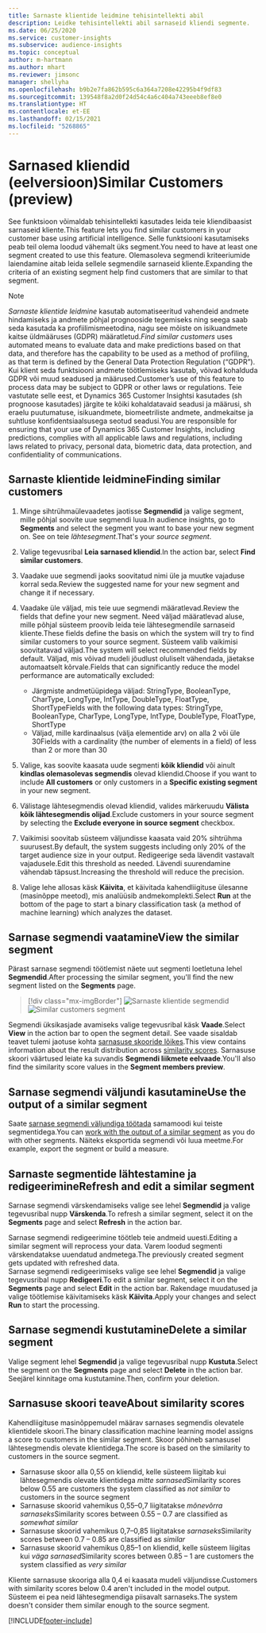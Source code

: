 ```yaml
---
title: Sarnaste klientide leidmine tehisintellekti abil
description: Leidke tehisintellekti abil sarnaseid kliendi segmente.
ms.date: 06/25/2020
ms.service: customer-insights
ms.subservice: audience-insights
ms.topic: conceptual
author: m-hartmann
ms.author: mhart
ms.reviewer: jimsonc
manager: shellyha
ms.openlocfilehash: b9b2e7fa862b595c6a364a7208e42295b4f9df83
ms.sourcegitcommit: 139548f8a2d0f24d54c4a6c404a743eeeb8ef8e0
ms.translationtype: HT
ms.contentlocale: et-EE
ms.lasthandoff: 02/15/2021
ms.locfileid: "5268865"
---
```

# <a name="similar-customers-preview"></a><span data-ttu-id="5cf7a-103">Sarnased kliendid (eelversioon)</span><span class="sxs-lookup"><span data-stu-id="5cf7a-103">Similar Customers (preview)</span></span>

<span data-ttu-id="5cf7a-104">See funktsioon võimaldab tehisintellekti kasutades leida teie kliendibaasist sarnaseid kliente.</span><span class="sxs-lookup"><span data-stu-id="5cf7a-104">This feature lets you find similar customers in your customer base using artificial intelligence.</span></span> <span data-ttu-id="5cf7a-105">Selle funktsiooni kasutamiseks peab teil olema loodud vähemalt üks segment.</span><span class="sxs-lookup"><span data-stu-id="5cf7a-105">You need to have at least one segment created to use this feature.</span></span> <span data-ttu-id="5cf7a-106">Olemasoleva segmendi kriteeriumide laiendamine aitab leida sellele segmendile sarnaseid kliente.</span><span class="sxs-lookup"><span data-stu-id="5cf7a-106">Expanding the criteria of an existing segment help find customers that are similar to that segment.</span></span>

> [!NOTE]
> <span data-ttu-id="5cf7a-107">*Sarnaste klientide leidmine* kasutab automatiseeritud vahendeid andmete hindamiseks ja andmete põhjal prognooside tegemiseks ning seega saab seda kasutada ka profiilimismeetodina, nagu see mõiste on isikuandmete kaitse üldmääruses (GDPR) määratletud.</span><span class="sxs-lookup"><span data-stu-id="5cf7a-107">*Find similar customers* uses automated means to evaluate data and make predictions based on that data, and therefore has the capability to be used as a method of profiling, as that term is defined by the General Data Protection Regulation (“GDPR”).</span></span> <span data-ttu-id="5cf7a-108">Kui klient seda funktsiooni andmete töötlemiseks kasutab, võivad kohalduda GDPR või muud seadused ja määrused.</span><span class="sxs-lookup"><span data-stu-id="5cf7a-108">Customer’s use of this feature to process data may be subject to GDPR or other laws or regulations.</span></span> <span data-ttu-id="5cf7a-109">Teie vastutate selle eest, et Dynamics 365 Customer Insightsi kasutades (sh prognoose kasutades) järgite te kõiki kohaldatavaid seadusi ja määrusi, sh eraelu puutumatuse, isikuandmete, biomeetriliste andmete, andmekaitse ja suhtluse konfidentsiaalsusega seotud seadusi.</span><span class="sxs-lookup"><span data-stu-id="5cf7a-109">You are responsible for ensuring that your use of Dynamics 365 Customer Insights, including predictions, complies with all applicable laws and regulations, including laws related to privacy, personal data, biometric data, data protection, and confidentiality of communications.</span></span>

## <a name="finding-similar-customers"></a><span data-ttu-id="5cf7a-110">Sarnaste klientide leidmine</span><span class="sxs-lookup"><span data-stu-id="5cf7a-110">Finding similar customers</span></span>

1. <span data-ttu-id="5cf7a-111">Minge sihtrühmaülevaadetes jaotisse **Segmendid** ja valige segment, mille põhjal soovite uue segmendi luua.</span><span class="sxs-lookup"><span data-stu-id="5cf7a-111">In audience insights, go to **Segments** and select the segment you want to base your new segment on.</span></span> <span data-ttu-id="5cf7a-112">See on teie *lähtesegment*.</span><span class="sxs-lookup"><span data-stu-id="5cf7a-112">That's your *source segment*.</span></span>

1. <span data-ttu-id="5cf7a-113">Valige tegevusribal **Leia sarnased kliendid**.</span><span class="sxs-lookup"><span data-stu-id="5cf7a-113">In the action bar, select **Find similar customers**.</span></span>

1. <span data-ttu-id="5cf7a-114">Vaadake uue segmendi jaoks soovitatud nimi üle ja muutke vajaduse korral seda.</span><span class="sxs-lookup"><span data-stu-id="5cf7a-114">Review the suggested name for your new segment and change it if necessary.</span></span>

1. <span data-ttu-id="5cf7a-115">Vaadake üle väljad, mis teie uue segmendi määratlevad.</span><span class="sxs-lookup"><span data-stu-id="5cf7a-115">Review the fields that define your new segment.</span></span> <span data-ttu-id="5cf7a-116">Need väljad määratlevad aluse, mille põhjal süsteem proovib leida teie lähtesegmendile sarnaseid kliente.</span><span class="sxs-lookup"><span data-stu-id="5cf7a-116">These fields define the basis on which the system will try to find similar customers to your source segment.</span></span> <span data-ttu-id="5cf7a-117">Süsteem valib vaikimisi soovitatavad väljad.</span><span class="sxs-lookup"><span data-stu-id="5cf7a-117">The system will select recommended fields by default.</span></span>
  <span data-ttu-id="5cf7a-118">Väljad, mis võivad mudeli jõudlust oluliselt vähendada, jäetakse automaatselt kõrvale.</span><span class="sxs-lookup"><span data-stu-id="5cf7a-118">Fields that can significantly reduce the model performance are automatically excluded:</span></span>
  
   - <span data-ttu-id="5cf7a-119">Järgmiste andmetüüpidega väljad: StringType, BooleanType, CharType, LongType, IntType, DoubleType, FloatType, ShortType</span><span class="sxs-lookup"><span data-stu-id="5cf7a-119">Fields with the following data types: StringType, BooleanType, CharType, LongType, IntType, DoubleType, FloatType, ShortType</span></span>
   - <span data-ttu-id="5cf7a-120">Väljad, mille kardinaalsus (välja elementide arv) on alla 2 või üle 30</span><span class="sxs-lookup"><span data-stu-id="5cf7a-120">Fields with a cardinality (the number of elements in a field) of less than 2 or more than 30</span></span>

1. <span data-ttu-id="5cf7a-121">Valige, kas soovite kaasata uude segmenti **kõik kliendid** või ainult **kindlas olemasolevas segmendis** olevad kliendid.</span><span class="sxs-lookup"><span data-stu-id="5cf7a-121">Choose if you want to include **All customers** or only customers in a **Specific existing segment** in your new segment.</span></span>

1. <span data-ttu-id="5cf7a-122">Välistage lähtesegmendis olevad kliendid, valides märkeruudu **Välista kõik lähtesegmendis olijad**.</span><span class="sxs-lookup"><span data-stu-id="5cf7a-122">Exclude customers in your source segment by selecting the **Exclude everyone in source segment** checkbox.</span></span>

1. <span data-ttu-id="5cf7a-123">Vaikimisi soovitab süsteem väljundisse kaasata vaid 20% sihtrühma suurusest.</span><span class="sxs-lookup"><span data-stu-id="5cf7a-123">By default, the system suggests including only 20% of the target audience size in your output.</span></span> <span data-ttu-id="5cf7a-124">Redigeerige seda lävendit vastavalt vajadusele.</span><span class="sxs-lookup"><span data-stu-id="5cf7a-124">Edit this threshold as needed.</span></span> <span data-ttu-id="5cf7a-125">Lävendi suurendamine vähendab täpsust.</span><span class="sxs-lookup"><span data-stu-id="5cf7a-125">Increasing the threshold will reduce the precision.</span></span>

1. <span data-ttu-id="5cf7a-126">Valige lehe allosas käsk **Käivita**, et käivitada kahendliigituse ülesanne (masinõppe meetod), mis analüüsib andmekomplekti.</span><span class="sxs-lookup"><span data-stu-id="5cf7a-126">Select **Run** at the bottom of the page to start a binary classification task (a method of machine learning) which analyzes the dataset.</span></span>

## <a name="view-the-similar-segment"></a><span data-ttu-id="5cf7a-127">Sarnase segmendi vaatamine</span><span class="sxs-lookup"><span data-stu-id="5cf7a-127">View the similar segment</span></span>

<span data-ttu-id="5cf7a-128">Pärast sarnase segmendi töötlemist näete uut segmenti loetletuna lehel **Segmendid**.</span><span class="sxs-lookup"><span data-stu-id="5cf7a-128">After processing the similar segment, you'll find the new segment listed on the **Segments** page.</span></span>

> [!div class="mx-imgBorder"]
> <span data-ttu-id="5cf7a-129">![Sarnaste klientide segmendid](media/expanded-segment.png "Sarnaste klientide segmendid")</span><span class="sxs-lookup"><span data-stu-id="5cf7a-129">![Similar customers segment](media/expanded-segment.png "Similar customers segment")</span></span>

<span data-ttu-id="5cf7a-130">Segmendi üksikasjade avamiseks valige tegevusribal käsk **Vaade**.</span><span class="sxs-lookup"><span data-stu-id="5cf7a-130">Select **View** in the action bar to open the segment detail.</span></span> <span data-ttu-id="5cf7a-131">See vaade sisaldab teavet tulemi jaotuse kohta [sarnasuse skooride lõikes](#about-similarity-scores).</span><span class="sxs-lookup"><span data-stu-id="5cf7a-131">This view contains information about the result distribution across [similarity scores](#about-similarity-scores).</span></span> <span data-ttu-id="5cf7a-132">Sarnasuse skoori väärtused leiate ka suvandis **Segmendi liikmete eelvaade**.</span><span class="sxs-lookup"><span data-stu-id="5cf7a-132">You'll also find the similarity score values in the **Segment members preview**.</span></span>

## <a name="use-the-output-of-a-similar-segment"></a><span data-ttu-id="5cf7a-133">Sarnase segmendi väljundi kasutamine</span><span class="sxs-lookup"><span data-stu-id="5cf7a-133">Use the output of a similar segment</span></span>

<span data-ttu-id="5cf7a-134">Saate [sarnase segmendi väljundiga töötada](segments.md) samamoodi kui teiste segmentidega.</span><span class="sxs-lookup"><span data-stu-id="5cf7a-134">You can [work with the output of a similar segment](segments.md) as you do with other segments.</span></span> <span data-ttu-id="5cf7a-135">Näiteks eksportida segmendi või luua meetme.</span><span class="sxs-lookup"><span data-stu-id="5cf7a-135">For example, export the segment or build a measure.</span></span>

## <a name="refresh-and-edit-a-similar-segment"></a><span data-ttu-id="5cf7a-136">Sarnaste segmentide lähtestamine ja redigeerimine</span><span class="sxs-lookup"><span data-stu-id="5cf7a-136">Refresh and edit a similar segment</span></span>

<span data-ttu-id="5cf7a-137">Sarnase segmendi värskendamiseks valige see lehel **Segmendid** ja valige tegevusribal nupp **Värskenda**.</span><span class="sxs-lookup"><span data-stu-id="5cf7a-137">To refresh a similar segment, select it on the **Segments** page and select **Refresh** in the action bar.</span></span>

<span data-ttu-id="5cf7a-138">Sarnase segmendi redigeerimine töötleb teie andmeid uuesti.</span><span class="sxs-lookup"><span data-stu-id="5cf7a-138">Editing a similar segment will reprocess your data.</span></span> <span data-ttu-id="5cf7a-139">Varem loodud segmenti värskendatakse uuendatud andmetega.</span><span class="sxs-lookup"><span data-stu-id="5cf7a-139">The previously created segment gets updated with refreshed data.</span></span>    
<span data-ttu-id="5cf7a-140">Sarnase segmendi redigeerimiseks valige see lehel **Segmendid** ja valige tegevusribal nupp **Redigeeri**.</span><span class="sxs-lookup"><span data-stu-id="5cf7a-140">To edit a similar segment, select it on the **Segments** page and select **Edit** in the action bar.</span></span> <span data-ttu-id="5cf7a-141">Rakendage muudatused ja valige töötlemise käivitamiseks käsk **Käivita**.</span><span class="sxs-lookup"><span data-stu-id="5cf7a-141">Apply your changes and select **Run** to start the processing.</span></span>

## <a name="delete-a-similar-segment"></a><span data-ttu-id="5cf7a-142">Sarnase segmendi kustutamine</span><span class="sxs-lookup"><span data-stu-id="5cf7a-142">Delete a similar segment</span></span>

<span data-ttu-id="5cf7a-143">Valige segment lehel **Segmendid** ja valige tegevusribal nupp **Kustuta**.</span><span class="sxs-lookup"><span data-stu-id="5cf7a-143">Select the segment on the **Segments** page and select **Delete** in the action bar.</span></span> <span data-ttu-id="5cf7a-144">Seejärel kinnitage oma kustutamine.</span><span class="sxs-lookup"><span data-stu-id="5cf7a-144">Then, confirm your deletion.</span></span>

## <a name="about-similarity-scores"></a><span data-ttu-id="5cf7a-145">Sarnasuse skoori teave</span><span class="sxs-lookup"><span data-stu-id="5cf7a-145">About similarity scores</span></span>

<span data-ttu-id="5cf7a-146">Kahendliigituse masinõppemudel määrav sarnases segmendis olevatele klientidele skoori.</span><span class="sxs-lookup"><span data-stu-id="5cf7a-146">The binary classification machine learning model assigns a score to customers in the similar segment.</span></span> <span data-ttu-id="5cf7a-147">Skoor põhineb sarnasusel lähtesegmendis olevate klientidega.</span><span class="sxs-lookup"><span data-stu-id="5cf7a-147">The score is based on the similarity to customers in the source segment.</span></span>

- <span data-ttu-id="5cf7a-148">Sarnasuse skoor alla 0,55 on kliendid, kelle süsteem liigitab kui lähtesegmendis olevate klientidega *mitte sarnased*</span><span class="sxs-lookup"><span data-stu-id="5cf7a-148">Similarity scores below 0.55 are customers the system classified as *not similar* to customers in the source segment</span></span>
- <span data-ttu-id="5cf7a-149">Sarnasuse skoorid vahemikus 0,55–0,7 liigitatakse *mõnevõrra sarnaseks*</span><span class="sxs-lookup"><span data-stu-id="5cf7a-149">Similarity scores between 0.55 – 0.7 are classified as *somewhat similar*</span></span>
- <span data-ttu-id="5cf7a-150">Sarnasuse skoorid vahemikus 0,7–0,85 liigitatakse *sarnaseks*</span><span class="sxs-lookup"><span data-stu-id="5cf7a-150">Similarity scores between 0.7 – 0.85 are classified as *similar*</span></span>
- <span data-ttu-id="5cf7a-151">Sarnasuse skoorid vahemikus 0,85–1 on kliendid, kelle süsteem liigitas kui *väga sarnased*</span><span class="sxs-lookup"><span data-stu-id="5cf7a-151">Similarity scores between 0.85 – 1 are customers the system classified as *very similar*</span></span>

<span data-ttu-id="5cf7a-152">Kliente sarnasuse skooriga alla 0,4 ei kaasata mudeli väljundisse.</span><span class="sxs-lookup"><span data-stu-id="5cf7a-152">Customers with similarity scores below 0.4 aren't included in the model output.</span></span> <span data-ttu-id="5cf7a-153">Süsteem ei pea neid lähtesegmendiga piisavalt sarnaseks.</span><span class="sxs-lookup"><span data-stu-id="5cf7a-153">The system doesn't consider them similar enough to the source segment.</span></span>


[!INCLUDE[footer-include](../includes/footer-banner.md)]